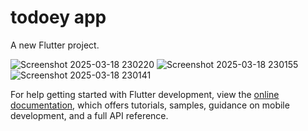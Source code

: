 # todoey app

A new Flutter project.

![Screenshot 2025-03-18 230220](https://github.com/user-attachments/assets/8b3e651e-ab3b-48e4-b57d-12eb112af048)
![Screenshot 2025-03-18 230155](https://github.com/user-attachments/assets/3efb1e2d-d7d7-4576-b6f0-23b8ee148ef6)
![Screenshot 2025-03-18 230141](https://github.com/user-attachments/assets/e78dbd8b-9ebc-4288-b18e-27e818c25944)




For help getting started with Flutter development, view the
[online documentation](https://docs.flutter.dev/), which offers tutorials,
samples, guidance on mobile development, and a full API reference.
